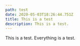 ```yaml
---
path: test
date: 2020-05-03T18:26:44.751Z
title: This is a test
description: This is a test.
---
```

This is a test. Everything is a test.